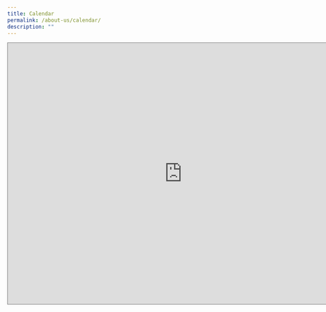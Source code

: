 ```yaml
---
title: Calendar
permalink: /about-us/calendar/
description: ""
---
```

<iframe scrolling="no" frameborder="0" height="600" width="800" style="border:solid 1px #777" src="https://calendar.google.com/calendar/embed?height=600&amp;wkst=1&amp;bgcolor=%23ffffff&amp;ctz=Asia%2FSingapore&amp;showNav=1&amp;showDate=0&amp;showPrint=0&amp;showTabs=0&amp;showCalendars=0&amp;showTz=0&amp;src=N2JhOTQzYjkwOGJlYjI2NGI3OTU1N2ZiYWUwZWQ1NTM3NGFmNDY0ZTQzMzg5OWNiMmU2YTdlZmUzNjBjNTdkMkBncm91cC5jYWxlbmRhci5nb29nbGUuY29t&amp;src=ZW4uc2luZ2Fwb3JlI2hvbGlkYXlAZ3JvdXAudi5jYWxlbmRhci5nb29nbGUuY29t&amp;color=%23039BE5&amp;color=%230B8043"></iframe>
